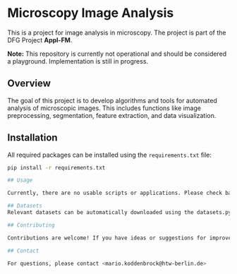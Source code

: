 # Microscopy Image Analysis

This is a project for image analysis in microscopy. The project is part of the DFG Project **Appl-FM**.

**Note:** This repository is currently not operational and should be considered a playground. Implementation is still in progress.

## Overview

The goal of this project is to develop algorithms and tools for automated analysis of microscopic images. This includes functions like image preprocessing, segmentation, feature extraction, and data visualization.

## Installation

All required packages can be installed using the `requirements.txt` file:

```bash
pip install -r requirements.txt

## Usage

Currently, there are no usable scripts or applications. Please check back regularly for updates.

## Datasets
Relevant datasets can be automatically downloaded using the datasets.py script.

## Contributing

Contributions are welcome! If you have ideas or suggestions for improvement, please open an issue or a pull request.

## Contact

For questions, please contact <mario.koddenbrock@htw-berlin.de> 
